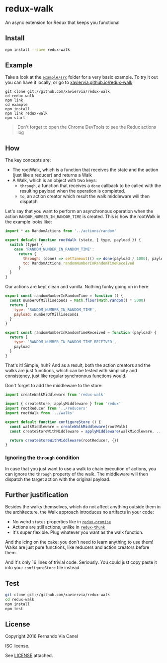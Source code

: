 # redux-walk

An async extension for Redux that keeps you functional

## Install

```sh
npm install --save redux-walk
```

## Example

Take a look at the [`example/src`](https://github.com/xaviervia/redux-walk/tree/master/example/src) folder for a very basic example. To try it out you can have it locally, or go to [xaviervia.github.io/redux-walk](http://xaviervia.github.io/redux-walk/)

```
git clone git://github.com/xaviervia/redux-walk
cd redux-walk
npm link
cd example
npm install
npm link redux-walk
npm start
```

> Don't forget to open the Chrome DevTools to see the Redux actions log

## How

The key concepts are:

- The rootWalk, which is a function that receives the state and the action (just like a reducer) and returns a Walk
- A Walk, which is an object with two keys:
  - `through`, a function that receives a `done` callback to be called with the resulting payload when the operation is completed.
  - `to`, an action creator which result the walk middleware will then dispatch

Let's say that you want to perform an asynchronous operation when the action `RANDOM_NUMBER_IN_RANDOM_TIME` is created. This is how the rootWalk in the example looks like:

```js
import * as RandomActions from '../actions/random'

export default function rootWalk (state, { type, payload }) {
  switch (type) {
    case 'RANDOM_NUMBER_IN_RANDOM_TIME':
      return {
        through: (done) => setTimeout(() => done(payload / 1000), payload),
        to: RandomActions.randomNumberInRandomTimeReceived
      }
  }
}
```

Our actions are kept clean and vanilla. Nothing funky going on in here:

```js
export const randomNumberInRandomTime = function () {
  const numberOfMilliseconds = Math.floor(Math.random() * 5000)
  return {
    type: 'RANDOM_NUMBER_IN_RANDOM_TIME',
    payload: numberOfMilliseconds
  }
}

export const randomNumberInRandomTimeReceived = function (payload) {
  return {
    type: 'RANDOM_NUMBER_IN_RANDOM_TIME_RECEIVED',
    payload
  }
}
```

That's it! Simple, huh? And as a result, both the action creators and the walks are just functions, which can be tested with simplicity and consistency, just like regular synchronous functions would.

Don't forget to add the middleware to the store:

```js
import createWalkMiddleware from 'redux-walk'

import { createStore, applyMiddleware } from 'redux'
import rootReducer from '../reducers'
import rootWalk from '../walks'

export default function configureStore () {
  const walkMiddleware = createWalkMiddleware(rootWalk)
  const createStoreWithMiddleware = applyMiddleware(walkMiddleware, ...middlewares)(createStore)

  return createStoreWithMiddleware(rootReducer, {})
}
```

### Ignoring the `through` condition

In case that you just want to use a walk to chain execution of actions, you can ignore the `through` property of the walk. The middleware will then dispatch the target action with the original payload.

## Further justification

Besides the walks themselves, which do not affect anything outside them in the architecture, the Walk approach introduces no artifacts in your code:

- No weird `status` properties like in [`redux-promise`](https://www.npmjs.com/package/redux-promise)
- Actions are still actions, unlike in [`redux-thunk`](https://www.npmjs.com/package/redux-thunk)
- It's super flexible. Plug whatever you want as the walk function.

And the icing on the cake: you don't need to learn anything to use them! Walks are just pure functions, like reducers and action creators before them.

And it's only 16 lines of trivial code. Seriously. You could just copy paste it into your `configureStore` file instead.

## Test

```sh
git clone git://github.com/xaviervia/redux-walk
cd redux-walk
npm install
npm test
```

## License

Copyright 2016 Fernando Via Canel

ISC license.

See [LICENSE](LICENSE) attached.

